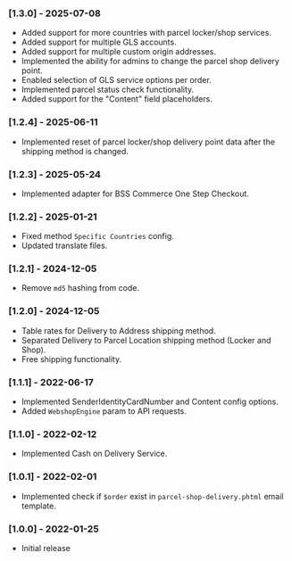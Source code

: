 ### [1.3.0] - 2025-07-08
- Added support for more countries with parcel locker/shop services.
- Added support for multiple GLS accounts.
- Added support for multiple custom origin addresses.
- Implemented the ability for admins to change the parcel shop delivery point.
- Enabled selection of GLS service options per order.
- Implemented parcel status check functionality.
- Added support for the "Content" field placeholders.

### [1.2.4] - 2025-06-11
- Implemented reset of parcel locker/shop delivery point data after the shipping method is changed.

### [1.2.3] - 2025-05-24
- Implemented adapter for BSS Commerce One Step Checkout.

### [1.2.2] - 2025-01-21
- Fixed method `Specific Countries` config.
- Updated translate files.

### [1.2.1] - 2024-12-05
- Remove `md5` hashing from code.

### [1.2.0] - 2024-12-05
- Table rates for Delivery to Address shipping method.
- Separated Delivery to Parcel Location shipping method (Locker and Shop).
- Free shipping functionality.

### [1.1.1] - 2022-06-17
- Implemented SenderIdentityCardNumber and Content config options.
- Added `WebshopEngine` param to API requests.

### [1.1.0] - 2022-02-12
- Implemented Cash on Delivery Service.

### [1.0.1] - 2022-02-01
- Implemented check if `$order` exist in `parcel-shop-delivery.phtml` email template.

### [1.0.0] - 2022-01-25
- Initial release
